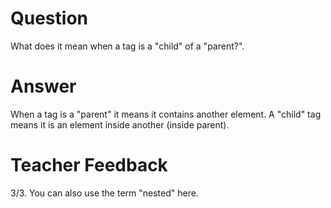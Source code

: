 # Question
What does it mean when a tag is a "child" of a "parent?".

# Answer
When a tag is a "parent" it means it contains another element. A "child" tag means it is an element inside another (inside parent).

# Teacher Feedback
3/3. You can also use the term "nested" here.
